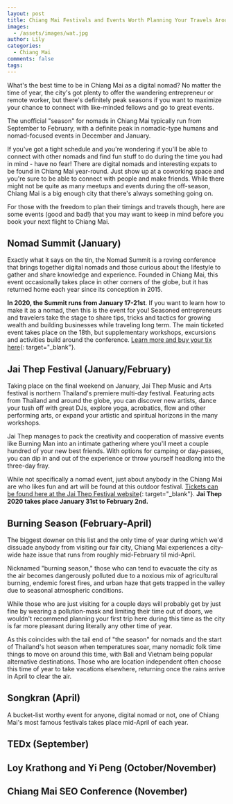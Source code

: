 ```yaml
---
layout: post
title: Chiang Mai Festivals and Events Worth Planning Your Travels Around
images:
  - /assets/images/wat.jpg
author: Lily
categories:
  - Chiang Mai
comments: false
tags:
---
```


What's the best time to be in Chiang Mai as a digital nomad? No matter the time of year, the city's got plenty to offer the wandering entrepreneur or remote worker, but there's definitely peak seasons if you want to maximize your chance to connect with like-minded fellows and go to great events.

The unofficial "season" for nomads in Chiang Mai typically run from September to February, with a definite peak in nomadic-type humans and nomad-focused events in December and January.

If you've got a tight schedule and you're wondering if you'll be able to connect with other nomads and find fun stuff to do during the time you had in mind - have no fear\! There are digital nomads and interesting expats to be found in Chiang Mai year-round. Just show up at a coworking space and you're sure to be able to connect with people and make friends. While there might not be quite as many meetups and events during the off-season, Chiang Mai is a big enough city that there's always something going on.

For those with the freedom to plan their timings and travels though, here are some events (good and bad\!) that you may want to keep in mind before you book your next flight to Chiang Mai.

## Nomad Summit (January)

Exactly what it says on the tin, the Nomad Summit is a roving conference that brings together digital nomads and those curious about the lifestyle to gather and share knowledge and experience. Founded in Chiang Mai, this event occasionally takes place in other corners of the globe, but it has returned home each year since its conception in 2015.

**In 2020, the Summit runs from January 17-21st**. If you want to learn how to make it as a nomad, then this is the event for you\! Seasoned entrepreneurs and travelers take the stage to share tips, tricks and tactics for growing wealth and building businesses while traveling long term. The main ticketed event takes place on the 18th, but supplementary workshops, excursions and activities build around the conference. [Learn more and buy your tix here](https://www.tickettailor.com/events/nomadsummit/291025){: target="_blank"}.

## Jai Thep Festival (January/February)

Taking place on the final weekend on January, Jai Thep Music and Arts festival is northern Thailand's premiere multi-day festival. Featuring acts from Thailand and around the globe, you can discover new artists, dance your tush off with great DJs, explore yoga, acrobatics, flow and other performing arts, or expand your artistic and spiritual horizons in the many workshops.

Jai Thep manages to pack the creativity and cooperation of massive events like Burning Man into an intimate gathering where you'll meet a couple hundred of your new best friends. With options for camping or day-passes, you can dip in and out of the experience or throw yourself headlong into the three-day fray.

While not specifically a nomad event, just about anybody in the Chiang Mai are who likes fun and art will be found at this outdoor festival. [Tickets can be found here at the Jai Thep Festival website](https://jaithepfestival.com/){: target="_blank"}. **Jai Thep 2020 takes place January 31st to February 2nd.**

## Burning Season (February-April)

The biggest downer on this list and the only time of year during which we'd dissuade anybody from visiting our fair city, Chiang Mai experiences a city-wide haze issue that runs from roughly mid-February til mid-April.

Nicknamed "burning season," those who can tend to evacuate the city as the air becomes dangerously polluted due to a noxious mix of agricultural burning, endemic forest fires, and urban haze that gets trapped in the valley due to seasonal atmospheric conditions.

While those who are just visiting for a couple days will probably get by just fine by wearing a pollution-mask and limiting their time out of doors, we wouldn't recommend planning your first trip here during this time as the city is far more pleasant during literally any other time of year.

As this coincides with the tail end of "the season" for nomads and the start of Thailand's hot season when temperatures soar, many nomadic folk time things to move on around this time, with Bali and Vietnam being popular alternative destinations. Those who are location independent often choose this time of year to take vacations elsewhere, returning once the rains arrive in April to clear the air.

## Songkran (April)

A bucket-list worthy event for anyone, digital nomad or not, one of Chiang Mai's most famous festivals takes place mid-April of each year.

## TEDx (September)

## Loy Krathong and Yi Peng (October/November)

## Chiang Mai SEO Conference (November)